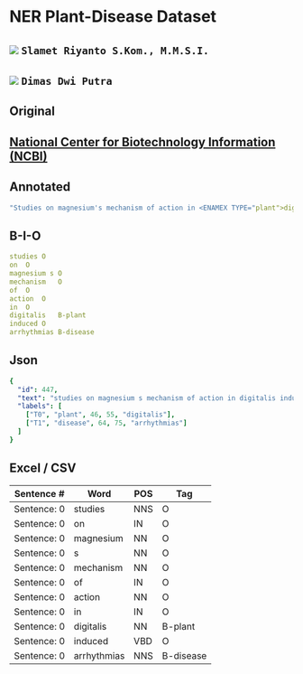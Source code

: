 # NER Plant-Disease Dataset

## <img src="https://img.icons8.com/external-smashingstocks-flat-smashing-stocks/64/000000/external-manager-hotel-smashingstocks-flat-smashing-stocks-2.png"/> **`Slamet Riyanto S.Kom., M.M.S.I.`**

## <img src="https://img.icons8.com/external-fauzidea-flat-fauzidea/64/undefined/external-man-avatar-avatar-fauzidea-flat-fauzidea.png"/> **`Dimas Dwi Putra`**

## Original
## [National Center for Biotechnology Information (NCBI)](https://www.ncbi.nlm.nih.gov/pmc/articles/PMC6713337/) 

## Annotated
```yaml
"Studies on magnesium's mechanism of action in <ENAMEX TYPE="plant">digitalis</ENAMEX> -induced <ENAMEX TYPE="disease">arrhythmias</ENAMEX> ."
```

## B-I-O
```yaml
studies	O
on	O
magnesium s	O
mechanism	O
of	O
action	O
in	O
digitalis	B-plant
induced	O
arrhythmias	B-disease
```

## Json
```yaml
{
  "id": 447, 
  "text": "studies on magnesium s mechanism of action in digitalis induced arrhythmias", 
  "labels": [
    ["T0", "plant", 46, 55, "digitalis"], 
    ["T1", "disease", 64, 75, "arrhythmias"]
  ]
}
```

## Excel / CSV

| Sentence #  | Word        | POS | Tag       |
| ----------- | ----------- | --- | --------- |
| Sentence: 0 | studies     | NNS | O         |
| Sentence: 0 | on          | IN  | O         |
| Sentence: 0 | magnesium   | NN  | O         |
| Sentence: 0 | s           | NN  | O         |
| Sentence: 0 | mechanism   | NN  | O         |
| Sentence: 0 | of          | IN  | O         |
| Sentence: 0 | action      | NN  | O         |
| Sentence: 0 | in          | IN  | O         |
| Sentence: 0 | digitalis   | NN  | B-plant   |
| Sentence: 0 | induced     | VBD | O         |
| Sentence: 0 | arrhythmias | NNS | B-disease |